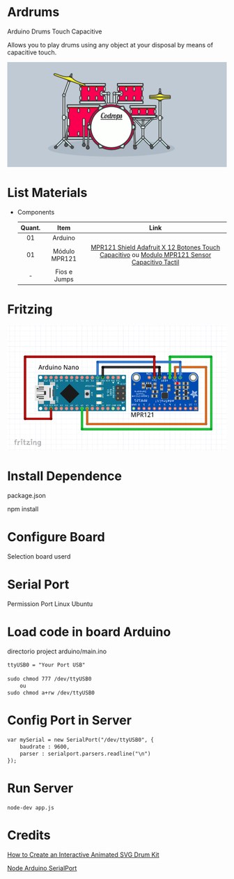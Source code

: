# Ardrums
Arduino Drums Touch Capacitive

Allows you to play drums using any object at your disposal by means of capacitive touch.

![Ardrums](https://github.com/rodriguesfas/ardrums/blob/master/screenshot/01.png)

# List Materials

- Components

	|Quant. | Item          | Link |
	| :---: | :--:          | :--: |
	|  01   | Arduino       | []() |
	|  01   | Módulo MPR121 | [MPR121 Shield Adafruit X 12 Botones Touch Capacitivo](http://teslabem.com/productos/arduino/mpr121-adafruit-12-touch-shield.html) ou [Modulo MPR121 Sensor Capacitivo Tactil](https://naylampmechatronics.com/sensores/173-modulo-mpr121-sensor-capacitivo-tactil.html) |
	|   -   | Fios e Jumps  | []() |

# Fritzing

![Fritzing](https://github.com/rodriguesfas/ardrums/blob/master/screenshot/02.png)

# Install Dependence 
package.json

npm install

# Configure Board
Selection board userd

# Serial Port
Permission Port Linux Ubuntu

# Load code in board Arduino
directorio project arduino/main.ino

	ttyUSB0 = "Your Port USB"

	sudo chmod 777 /dev/ttyUSB0
		ou
	sudo chmod a+rw /dev/ttyUSB0

# Config Port in Server

	var mySerial = new SerialPort("/dev/ttyUSB0", {
		baudrate : 9600,
		parser : serialport.parsers.readline("\n")
	});

# Run Server

	node-dev app.js

# Credits
[How to Create an Interactive Animated SVG Drum Kit](https://tympanus.net/codrops/2016/03/16/interactive-animated-svg-drum-kit/)

[Node Arduino SerialPort](https://github.com/FaztWeb/node-arduino-serialport)